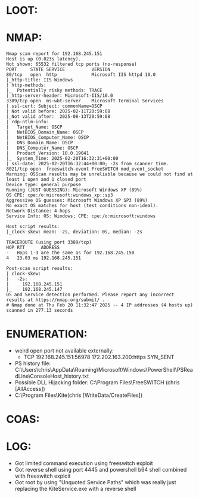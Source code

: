 # LOOT:
# NMAP:
```
Nmap scan report for 192.168.245.151
Host is up (0.023s latency).
Not shown: 65532 filtered tcp ports (no-response)
PORT     STATE SERVICE          VERSION
80/tcp   open  http             Microsoft IIS httpd 10.0
|_http-title: IIS Windows
| http-methods: 
|_  Potentially risky methods: TRACE
|_http-server-header: Microsoft-IIS/10.0
3389/tcp open  ms-wbt-server    Microsoft Terminal Services
| ssl-cert: Subject: commonName=OSCP
| Not valid before: 2025-02-11T20:59:08
|_Not valid after:  2025-08-13T20:59:08
| rdp-ntlm-info: 
|   Target_Name: OSCP
|   NetBIOS_Domain_Name: OSCP
|   NetBIOS_Computer_Name: OSCP
|   DNS_Domain_Name: OSCP
|   DNS_Computer_Name: OSCP
|   Product_Version: 10.0.19041
|_  System_Time: 2025-02-20T16:32:31+00:00
|_ssl-date: 2025-02-20T16:32:44+00:00; -2s from scanner time.
8021/tcp open  freeswitch-event FreeSWITCH mod_event_socket
Warning: OSScan results may be unreliable because we could not find at least 1 open and 1 closed port
Device type: general purpose
Running (JUST GUESSING): Microsoft Windows XP (89%)
OS CPE: cpe:/o:microsoft:windows_xp::sp3
Aggressive OS guesses: Microsoft Windows XP SP3 (89%)
No exact OS matches for host (test conditions non-ideal).
Network Distance: 4 hops
Service Info: OS: Windows; CPE: cpe:/o:microsoft:windows

Host script results:
|_clock-skew: mean: -2s, deviation: 0s, median: -2s

TRACEROUTE (using port 3389/tcp)
HOP RTT      ADDRESS
-   Hops 1-3 are the same as for 192.168.245.150
4   23.03 ms 192.168.245.151

Post-scan script results:
| clock-skew: 
|   -2s: 
|     192.168.245.151
|_    192.168.245.147
OS and Service detection performed. Please report any incorrect results at https://nmap.org/submit/ .
# Nmap done at Thu Feb 20 11:32:47 2025 -- 4 IP addresses (4 hosts up) scanned in 277.13 seconds
```
# ENUMERATION:
- weird open port not available externally: 
	- TCP    192.168.245.151:56978  172.202.163.200:https  SYN_SENT
- PS history file: C:\Users\chris\AppData\Roaming\Microsoft\Windows\PowerShell\PSReadLine\ConsoleHost_history.txt
- Possible DLL Hijacking folder: C:\Program Files\FreeSWITCH (chris [AllAccess])
- C:\Program Files\Kite(chris [WriteData/CreateFiles])

# COAS:
# LOG:
- Got limited command execution using freeswitch exploit
- Got reverse shell using port 4445 and powershell b64 shell combined with freeswitch exploit
- Got root by using "Unquoted Service Paths" which was really just replacing the KiteService.exe with a reverse shell